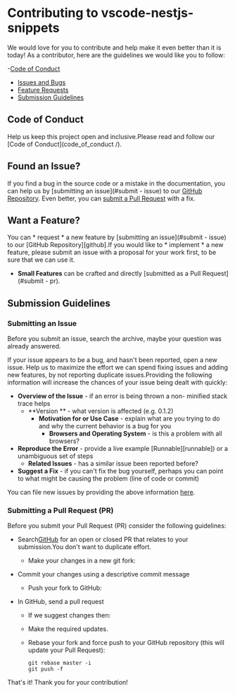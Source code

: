 # Contributing to vscode-nestjs-snippets

We would love for you to contribute and help make it even better
than it is today! As a contributor, here are the guidelines we would like you
to follow:

-[Code of Conduct](#coc)
  - [Issues and Bugs](#issue)
  - [Feature Requests](#feature)
  - [Submission Guidelines](#submit)

## <a name="coc" > </a> Code of Conduct
Help us keep this project open and inclusive.Please read and follow our [Code of Conduct](code_of_conduct /).

## <a name="issue" > </a> Found an Issue?
If you find a bug in the source code or a mistake in the documentation, you can help us by
[submitting an issue](#submit - issue) to our [GitHub Repository](https://github.com/rubiin/vscode-nestjs-snippets). Even better, you can
  [submit a Pull Request](#submit-pr) with a fix.

## <a name="feature" > </a> Want a Feature?
You can * request * a new feature by [submitting an issue](#submit - issue) to our [GitHub
Repository][github].If you would like to * implement * a new feature, please submit an issue with
a proposal for your work first, to be sure that we can use it.

* **Small Features** can be crafted and directly [submitted as a Pull Request](#submit - pr).

## <a name="submit" > </a> Submission Guidelines

### <a name="submit-issue" > </a> Submitting an Issue
Before you submit an issue, search the archive, maybe your question was already answered.

If your issue appears to be a bug, and hasn't been reported, open a new issue.
Help us to maximize the effort we can spend fixing issues and adding new
  features, by not reporting duplicate issues.Providing the following information will increase the
chances of your issue being dealt with quickly:

* **Overview of the Issue** - if an error is being thrown a non- minified stack trace helps
  * **Version ** - what version is affected (e.g. 0.1.2)
    * **Motivation for or Use Case** - explain what are you trying to do and why the current behavior is a bug for you
      * **Browsers and Operating System** - is this a problem with all browsers?
* **Reproduce the Error** - provide a live example [Runnable][runnable]) or a unambiguous set of steps
  * **Related Issues** - has a similar issue been reported before?
* **Suggest a Fix** - if you can't fix the bug yourself, perhaps you can point to what might be
causing the problem (line of code or commit)

You can file new issues by providing the above information [here](https://github.com/rubiin/vscode-nestjs-snippets/issues/new).

  ### <a name="submit-pr" > </a> Submitting a Pull Request (PR)
Before you submit your Pull Request (PR) consider the following guidelines:

* Search[GitHub](https://github.com/rubiin/vscode-nestjs-snippets/pulls) for an open or closed PR
    that relates to your submission.You don't want to duplicate effort.

    * Make your changes in a new git fork:

* Commit your changes using a descriptive commit message
    * Push your fork to GitHub:
* In GitHub, send a pull request
    * If we suggest changes then:
  * Make the required updates.
  * Rebase your fork and force push to your GitHub repository (this will update your Pull Request):

    ```shell
    git rebase master -i
    git push -f
    ```

That's it! Thank you for your contribution!
